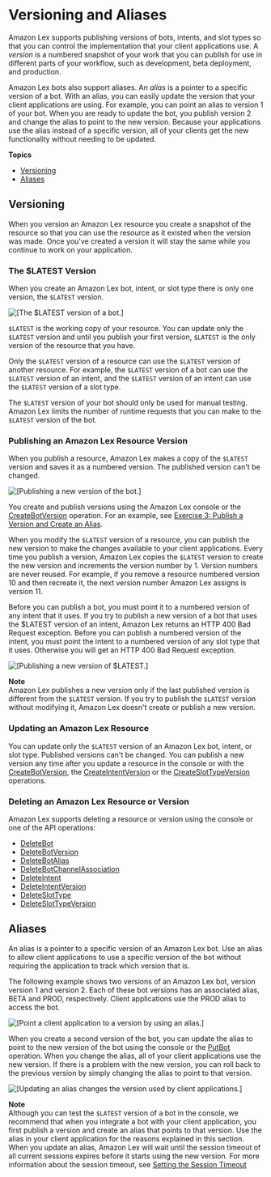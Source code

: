 # Versioning and Aliases<a name="versioning-aliases"></a>

Amazon Lex supports publishing versions of bots, intents, and slot types so that you can control the implementation that your client applications use\. A *version* is a numbered snapshot of your work that you can publish for use in different parts of your workflow, such as development, beta deployment, and production\.

Amazon Lex bots also support aliases\. An *alias* is a pointer to a specific version of a bot\. With an alias, you can easily update the version that your client applications are using\. For example, you can point an alias to version 1 of your bot\. When you are ready to update the bot, you publish version 2 and change the alias to point to the new version\. Because your applications use the alias instead of a specific version, all of your clients get the new functionality without needing to be updated\.

**Topics**
+ [Versioning](#versioning-intro)
+ [Aliases](#aliases-intro)

## Versioning<a name="versioning-intro"></a>

When you version an Amazon Lex resource you create a snapshot of the resource so that you can use the resource as it existed when the version was made\. Once you've created a version it will stay the same while you continue to work on your application\.

### The $LATEST Version<a name="versioning-intro-create-function"></a>

When you create an Amazon Lex bot, intent, or slot type there is only one version, the `$LATEST` version\. 

![\[The $LATEST version of a bot.\]](http://docs.aws.amazon.com/lex/latest/dg/images/lex-only-bot.png)

`$LATEST` is the working copy of your resource\. You can update only the `$LATEST` version and until you publish your first version, `$LATEST` is the only version of the resource that you have\. 

Only the `$LATEST` version of a resource can use the `$LATEST` version of another resource\. For example, the `$LATEST` version of a bot can use the `$LATEST` version of an intent, and the `$LATEST` version of an intent can use the `$LATEST` version of a slot type\.

The `$LATEST` version of your bot should only be used for manual testing\. Amazon Lex limits the number of runtime requests that you can make to the `$LATEST` version of the bot\.

### Publishing an Amazon Lex Resource Version<a name="versioning-intro-publish-version"></a>

When you publish a resource, Amazon Lex makes a copy of the `$LATEST` version and saves it as a numbered version\. The published version can't be changed\. 

![\[Publishing a new version of the bot.\]](http://docs.aws.amazon.com/lex/latest/dg/images/bot2.png) 

You create and publish versions using the Amazon Lex console or the [CreateBotVersion](API_CreateBotVersion.md) operation\. For an example, see [Exercise 3: Publish a Version and Create an Alias](gettingstarted-ex3.md)\. 

When you modify the `$LATEST` version of a resource, you can publish the new version to make the changes available to your client applications\. Every time you publish a version, Amazon Lex copies the `$LATEST` version to create the new version and increments the version number by 1\. Version numbers are never reused\. For example, if you remove a resource numbered version 10 and then recreate it, the next version number Amazon Lex assigns is version 11\.

Before you can publish a bot, you must point it to a numbered version of any intent that it uses\. If you try to publish a new version of a bot that uses the $LATEST version of an intent, Amazon Lex returns an HTTP 400 Bad Request exception\. Before you can publish a numbered version of the intent, you must point the intent to a numbered version of any slot type that it uses\. Otherwise you will get an HTTP 400 Bad Request exception\.

![\[Publishing a new version of $LATEST.\]](http://docs.aws.amazon.com/lex/latest/dg/images/lex-publish-identical-bot.png) 

**Note**  
Amazon Lex publishes a new version only if the last published version is different from the `$LATEST` version\. If you try to publish the `$LATEST` version without modifying it, Amazon Lex doesn't create or publish a new version\. 

### Updating an Amazon Lex Resource<a name="versioning-intro-updating-function-code"></a>

You can update only the `$LATEST` version of an Amazon Lex bot, intent, or slot type\. Published versions can't be changed\. You can publish a new version any time after you update a resource in the console or with the [CreateBotVersion](API_CreateBotVersion.md), the [CreateIntentVersion](API_CreateIntentVersion.md) or the [CreateSlotTypeVersion](API_CreateSlotTypeVersion.md) operations\.

### Deleting an Amazon Lex Resource or Version<a name="versioning-intro-deleting-function-versions"></a>

Amazon Lex supports deleting a resource or version using the console or one of the API operations:
+ [DeleteBot](API_DeleteBot.md)
+ [DeleteBotVersion](API_DeleteBotVersion.md)
+ [DeleteBotAlias](API_DeleteBotAlias.md)
+ [DeleteBotChannelAssociation](API_DeleteBotChannelAssociation.md)
+ [DeleteIntent](API_DeleteIntent.md)
+ [DeleteIntentVersion](API_DeleteIntentVersion.md)
+ [DeleteSlotType](API_DeleteSlotType.md)
+ [DeleteSlotTypeVersion](API_DeleteSlotTypeVersion.md)

## Aliases<a name="aliases-intro"></a>

An alias is a pointer to a specific version of an Amazon Lex bot\. Use an alias to allow client applications to use a specific version of the bot without requiring the application to track which version that is\.

The following example shows two versions of an Amazon Lex bot, version version 1 and version 2\. Each of these bot versions has an associated alias, BETA and PROD, respectively\. Client applications use the PROD alias to access the bot\.

![\[Point a client application to a version by using an alias.\]](http://docs.aws.amazon.com/lex/latest/dg/images/lex-publish-alias-bot.png) 

When you create a second version of the bot, you can update the alias to point to the new version of the bot using the console or the [PutBot](API_PutBot.md) operation\. When you change the alias, all of your client applications use the new version\. If there is a problem with the new version, you can roll back to the previous version by simply changing the alias to point to that version\.

![\[Updating an alias changes the version used by client applications.\]](http://docs.aws.amazon.com/lex/latest/dg/images/lex-publish-alias-bot-v2.png) 

**Note**  
Although you can test the `$LATEST` version of a bot in the console, we recommend that when you integrate a bot with your client application, you first publish a version and create an alias that points to that version\. Use the alias in your client application for the reasons explained in this section\. When you update an alias, Amazon Lex will wait until the session timeout of all current sessions expires before it starts using the new version\. For more information about the session timeout, see [Setting the Session Timeout](context-mgmt-session-timeout.md)